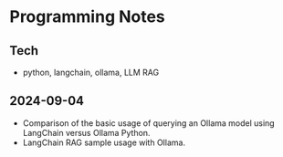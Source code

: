 # Programming Notes

## Tech
- python, langchain, ollama, LLM RAG

## 2024-09-04
- Comparison of the basic usage of querying an Ollama model using LangChain versus Ollama Python.
- LangChain RAG sample usage with Ollama.
